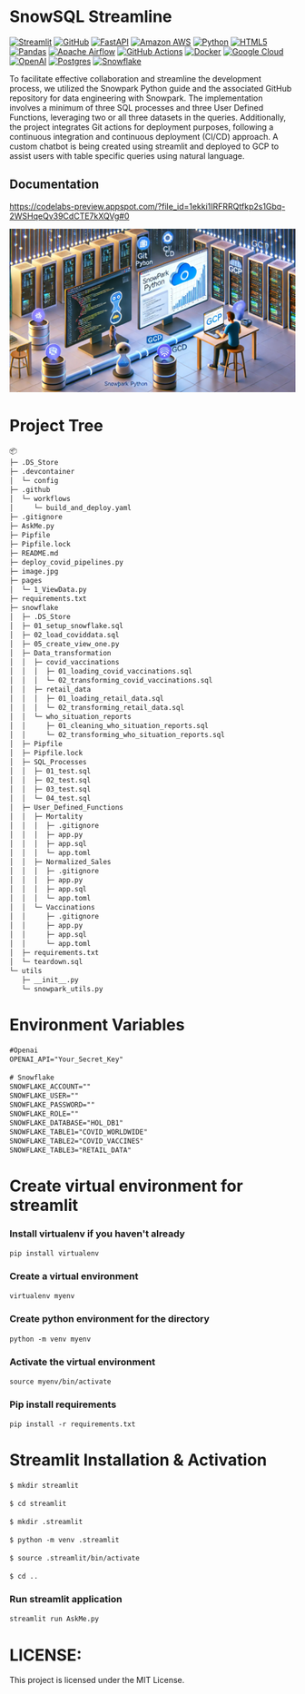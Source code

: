 # SnowSQL Streamline

[![Streamlit](https://img.shields.io/badge/Streamlit-FF4B4B?style=for-the-badge&logo=Streamlit&logoColor=white)](https://streamlit.io/)
[![GitHub](https://img.shields.io/badge/GitHub-100000?style=for-the-badge&logo=github&logoColor=white)](https://github.com/)
[![FastAPI](https://img.shields.io/badge/fastapi-109989?style=for-the-badge&logo=FASTAPI&logoColor=white)](https://fastapi.tiangolo.com/)
[![Amazon AWS](https://img.shields.io/badge/Amazon_AWS-FF9900?style=for-the-badge&logo=amazonaws&logoColor=white)](https://aws.amazon.com/)
[![Python](https://img.shields.io/badge/Python-FFD43B?style=for-the-badge&logo=python&logoColor=blue)](https://www.python.org/)
[![HTML5](https://img.shields.io/badge/HTML5-E34F26?style=for-the-badge&logo=html5&logoColor=white)](https://developer.mozilla.org/en-US/docs/Web/Guide/HTML/HTML5)
[![Pandas](https://img.shields.io/badge/Pandas-2C2D72?style=for-the-badge&logo=pandas&logoColor=white)](https://pandas.pydata.org/)
[![Apache Airflow](https://img.shields.io/badge/Airflow-017CEE?style=for-the-badge&logo=Apache%20Airflow&logoColor=white)](https://airflow.apache.org/)
[![GitHub Actions](https://img.shields.io/badge/Github%20Actions-282a2e?style=for-the-badge&logo=githubactions&logoColor=367cfe)](https://github.com/features/actions)
[![Docker](https://img.shields.io/badge/Docker-%232496ED?style=for-the-badge&logo=Docker&color=blue&logoColor=white)](https://www.docker.com)
[![Google Cloud](https://img.shields.io/badge/Google_Cloud-%234285F4.svg?style=for-the-badge&logo=google-cloud&logoColor=white)](https://cloud.google.com)
[![OpenAI](https://img.shields.io/badge/OpenAI-%23412991?style=for-the-badge&logo=OpenAI&logoColor=%23412991&color=red)](https://platform.openai.com/docs/api-reference/introduction)
[![Postgres](https://img.shields.io/badge/Postgres-%234169E1?style=for-the-badge&logo=PostgreSQL&logoColor=%234169E1&color=black)](https://www.postgresql.org)
[![Snowflake](https://img.shields.io/badge/snowflake-%234285F4?style=for-the-badge&logo=snowflake&link=https%3A%2F%2Fwww.snowflake.com%2Fen%2F%3F_ga%3D2.41504805.669293969.1706151075-1146686108.1701841103%26_gac%3D1.160808527.1706151104.Cj0KCQiAh8OtBhCQARIsAIkWb68j5NxT6lqmHVbaGdzQYNSz7U0cfRCs-STjxZtgPcZEV-2Vs2-j8HMaAqPsEALw_wcB&logoColor=white)
](https://www.snowflake.com/en/?_ga=2.41504805.669293969.1706151075-1146686108.1701841103&_gac=1.160808527.1706151104.Cj0KCQiAh8OtBhCQARIsAIkWb68j5NxT6lqmHVbaGdzQYNSz7U0cfRCs-STjxZtgPcZEV-2Vs2-j8HMaAqPsEALw_wcB)

 To facilitate effective collaboration and streamline the development process, we utilized the Snowpark Python guide and the associated GitHub repository for data engineering with Snowpark. The implementation involves a minimum of three SQL processes and three User Defined Functions, leveraging two or all three datasets in the queries. Additionally, the project integrates Git actions for deployment purposes, following a continuous integration and continuous deployment (CI/CD) approach. A custom chatbot is being created using streamlit and deployed to GCP to assist users with table specific queries using natural language.


## Documentation 

https://codelabs-preview.appspot.com/?file_id=1ekki1IRFRRQtfkp2s1Gbq-2WSHqeQv39CdCTE7kXQVg#0


![Logo](Logo.png)


# Project Tree

```
📦 
├─ .DS_Store
├─ .devcontainer
│  └─ config
├─ .github
│  └─ workflows
│     └─ build_and_deploy.yaml
├─ .gitignore
├─ AskMe.py
├─ Pipfile
├─ Pipfile.lock
├─ README.md
├─ deploy_covid_pipelines.py
├─ image.jpg
├─ pages
│  └─ 1_ViewData.py
├─ requirements.txt
├─ snowflake
│  ├─ .DS_Store
│  ├─ 01_setup_snowflake.sql
│  ├─ 02_load_coviddata.sql
│  ├─ 05_create_view_one.py
│  ├─ Data_transformation
│  │  ├─ covid_vaccinations
│  │  │  ├─ 01_loading_covid_vaccinations.sql
│  │  │  └─ 02_transforming_covid_vaccinations.sql
│  │  ├─ retail_data
│  │  │  ├─ 01_loading_retail_data.sql
│  │  │  └─ 02_transforming_retail_data.sql
│  │  └─ who_situation_reports
│  │     ├─ 01_cleaning_who_situation_reports.sql
│  │     └─ 02_transforming_who_situation_reports.sql
│  ├─ Pipfile
│  ├─ Pipfile.lock
│  ├─ SQL_Processes
│  │  ├─ 01_test.sql
│  │  ├─ 02_test.sql
│  │  ├─ 03_test.sql
│  │  └─ 04_test.sql
│  ├─ User_Defined_Functions
│  │  ├─ Mortality
│  │  │  ├─ .gitignore
│  │  │  ├─ app.py
│  │  │  ├─ app.sql
│  │  │  └─ app.toml
│  │  ├─ Normalized_Sales
│  │  │  ├─ .gitignore
│  │  │  ├─ app.py
│  │  │  ├─ app.sql
│  │  │  └─ app.toml
│  │  └─ Vaccinations
│  │     ├─ .gitignore
│  │     ├─ app.py
│  │     ├─ app.sql
│  │     └─ app.toml
│  ├─ requirements.txt
│  └─ teardown.sql
└─ utils
   ├─ __init__.py
   └─ snowpark_utils.py
```

# Environment Variables

```
#Openai
OPENAI_API="Your_Secret_Key"

# Snowflake 
SNOWFLAKE_ACCOUNT=""
SNOWFLAKE_USER=""
SNOWFLAKE_PASSWORD=""
SNOWFLAKE_ROLE=""
SNOWFLAKE_DATABASE="HOL_DB1"
SNOWFLAKE_TABLE1="COVID_WORLDWIDE"
SNOWFLAKE_TABLE2="COVID_VACCINES"
SNOWFLAKE_TABLE3="RETAIL_DATA"
```

# Create virtual environment for streamlit

### Install virtualenv if you haven't already
```
pip install virtualenv
```

### Create a virtual environment
```
virtualenv myenv
```

### Create python environment for the directory
```
python -m venv myenv
```

### Activate the virtual environment
```
source myenv/bin/activate
```

### Pip install requirements
```
pip install -r requirements.txt
```

# Streamlit Installation & Activation

```
$ mkdir streamlit

$ cd streamlit 

$ mkdir .streamlit

$ python -m venv .streamlit 

$ source .streamlit/bin/activate

$ cd ..
```

### Run streamlit application
```
streamlit run AskMe.py
```

# LICENSE: 

This project is licensed under the MIT License.
